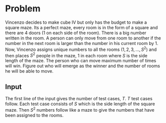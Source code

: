 # Problem

Vincenzo decides to make cube IV but only has the budget to make a square maze. Its a perfect maze, every room is in the form of a square and there are 4 doors (1 on each side of the room). There is a big number written in the room. A person can only move from one room to another if the number in the next room is larger than the number in his current room by 1. Now, Vincenzo assigns unique numbers to all the rooms $(1, 2, 3, \dots, S^2)$ and then places $S^2$ people in the maze, 1 in each room where $S$ is the side length of the maze. The person who can move maximum number of times will win. Figure out who will emerge as the winner and the number of rooms he will be able to move.

## Input

The first line of the input gives the number of test cases, $T$. $T$ test cases follow. Each test case consists of $S$ which is the side length of the square maze. Then $S^2$ numbers follow like a maze to give the numbers that have been assigned to the rooms.
